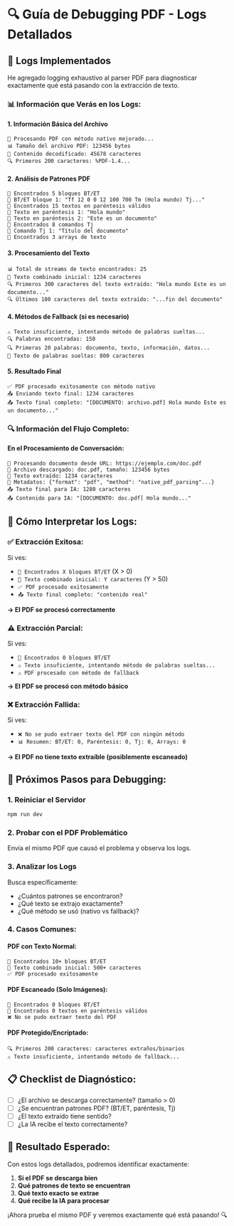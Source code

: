 # 🔍 Guía de Debugging PDF - Logs Detallados

## 🎯 **Logs Implementados**

He agregado logging exhaustivo al parser PDF para diagnosticar exactamente qué está pasando con la extracción de texto.

### 📊 **Información que Verás en los Logs:**

#### **1. Información Básica del Archivo**
```
🔄 Procesando PDF con método nativo mejorado...
📊 Tamaño del archivo PDF: 123456 bytes
📄 Contenido decodificado: 45678 caracteres
🔍 Primeros 200 caracteres: %PDF-1.4...
```

#### **2. Análisis de Patrones PDF**
```
🎯 Encontrados 5 bloques BT/ET
📝 BT/ET bloque 1: "Tf 12 0 0 12 100 700 Tm (Hola mundo) Tj..."
🎯 Encontrados 15 textos en paréntesis válidos
📝 Texto en paréntesis 1: "Hola mundo"
📝 Texto en paréntesis 2: "Este es un documento"
🎯 Encontrados 8 comandos Tj
📝 Comando Tj 1: "Título del documento"
🎯 Encontrados 3 arrays de texto
```

#### **3. Procesamiento del Texto**
```
📊 Total de streams de texto encontrados: 25
📝 Texto combinado inicial: 1234 caracteres
🔍 Primeros 300 caracteres del texto extraído: "Hola mundo Este es un documento..."
🔍 Últimos 100 caracteres del texto extraído: "...fin del documento"
```

#### **4. Métodos de Fallback (si es necesario)**
```
⚠️ Texto insuficiente, intentando método de palabras sueltas...
🔍 Palabras encontradas: 150
🔍 Primeras 20 palabras: documento, texto, información, datos...
📝 Texto de palabras sueltas: 800 caracteres
```

#### **5. Resultado Final**
```
✅ PDF procesado exitosamente con método nativo
📤 Enviando texto final: 1234 caracteres
📤 Texto final completo: "[DOCUMENTO: archivo.pdf] Hola mundo Este es un documento..."
```

### 🔍 **Información del Flujo Completo:**

#### **En el Procesamiento de Conversación:**
```
📄 Procesando documento desde URL: https://ejemplo.com/doc.pdf
📄 Archivo descargado: doc.pdf, tamaño: 123456 bytes
📄 Texto extraído: 1234 caracteres
📄 Metadatos: {"format": "pdf", "method": "native_pdf_parsing"...}
📤 Texto final para IA: 1280 caracteres
📤 Contenido para IA: "[DOCUMENTO: doc.pdf] Hola mundo..."
```

## 🧪 **Cómo Interpretar los Logs:**

### ✅ **Extracción Exitosa:**
Si ves:
- `🎯 Encontrados X bloques BT/ET` (X > 0)
- `📝 Texto combinado inicial: Y caracteres` (Y > 50)
- `✅ PDF procesado exitosamente`
- `📤 Texto final completo: "contenido real"`

**→ El PDF se procesó correctamente**

### ⚠️ **Extracción Parcial:**
Si ves:
- `🎯 Encontrados 0 bloques BT/ET`
- `⚠️ Texto insuficiente, intentando método de palabras sueltas...`
- `⚠️ PDF procesado con método de fallback`

**→ El PDF se procesó con método básico**

### ❌ **Extracción Fallida:**
Si ves:
- `❌ No se pudo extraer texto del PDF con ningún método`
- `📊 Resumen: BT/ET: 0, Paréntesis: 0, Tj: 0, Arrays: 0`

**→ El PDF no tiene texto extraíble (posiblemente escaneado)**

## 🔧 **Próximos Pasos para Debugging:**

### **1. Reiniciar el Servidor**
```bash
npm run dev
```

### **2. Probar con el PDF Problemático**
Envía el mismo PDF que causó el problema y observa los logs.

### **3. Analizar los Logs**
Busca específicamente:
- ¿Cuántos patrones se encontraron?
- ¿Qué texto se extrajo exactamente?
- ¿Qué método se usó (nativo vs fallback)?

### **4. Casos Comunes:**

#### **PDF con Texto Normal:**
```
🎯 Encontrados 10+ bloques BT/ET
📝 Texto combinado inicial: 500+ caracteres
✅ PDF procesado exitosamente
```

#### **PDF Escaneado (Solo Imágenes):**
```
🎯 Encontrados 0 bloques BT/ET
🎯 Encontrados 0 textos en paréntesis válidos
❌ No se pudo extraer texto del PDF
```

#### **PDF Protegido/Encriptado:**
```
🔍 Primeros 200 caracteres: caracteres extraños/binarios
⚠️ Texto insuficiente, intentando método de fallback...
```

## 📋 **Checklist de Diagnóstico:**

- [ ] ¿El archivo se descarga correctamente? (tamaño > 0)
- [ ] ¿Se encuentran patrones PDF? (BT/ET, paréntesis, Tj)
- [ ] ¿El texto extraído tiene sentido?
- [ ] ¿La IA recibe el texto correctamente?

## 🎯 **Resultado Esperado:**

Con estos logs detallados, podremos identificar exactamente:
1. **Si el PDF se descarga bien**
2. **Qué patrones de texto se encuentran**
3. **Qué texto exacto se extrae**
4. **Qué recibe la IA para procesar**

¡Ahora prueba el mismo PDF y veremos exactamente qué está pasando! 🔍
